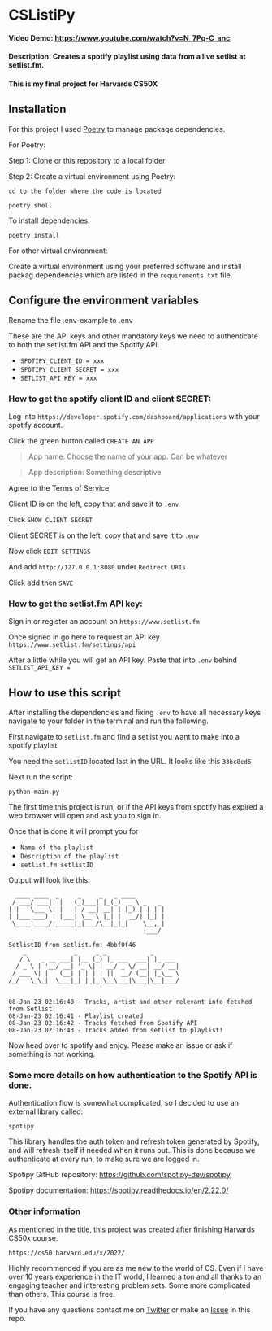 # CSListiPy

#### Video Demo:  https://www.youtube.com/watch?v=N_7Pq-C_anc
#### Description: Creates a spotify playlist using data from a live setlist at setlist.fm. 
#### This is my final project for Harvards CS50X

## Installation
For this project I used [Poetry](https://python-poetry.org/) to manage package dependencies.

For Poetry:

Step 1:
Clone or  this repository to a local folder

Step 2:
Create a virtual environment using Poetry:


`cd to the folder where the code is located`
```
poetry shell
```
To install dependencies:
```
poetry install
```

For other virtual environment:

Create a virtual environment using your preferred software and install packag
dependencies which are listed in the `requirements.txt` file.

## Configure the environment variables

Rename the file .env-example to .env

These are the API keys and other mandatory keys we 
need to authenticate to both the setlist.fm API and the Spotify API.

- `SPOTIPY_CLIENT_ID = xxx`
- `SPOTIPY_CLIENT_SECRET = xxx`
- `SETLIST_API_KEY = xxx`


### How to get the spotify client ID and client SECRET:

Log into `https://developer.spotify.com/dashboard/applications` with your
spotify account.

Click the green button called `CREATE AN APP`

>App name: Choose the name of your app. Can be whatever

>App description: Something descriptive

Agree to the Terms of Service

Client ID is on the left, copy that and save it to `.env`

Click `SHOW CLIENT SECRET`

Client SECRET is on the left, copy that and save it to `.env`

Now click `EDIT SETTINGS`

And add `http://127.0.0.1:8080` under `Redirect URIs`

Click add then `SAVE`

### How to get the setlist.fm API key:

Sign in or register an account on `https://www.setlist.fm`

Once signed in go here to request an API key `https://www.setlist.fm/settings/api`

After a little while you will get an API key. Paste that into `.env`
behind `SETLIST_API_KEY = `


## How to use this script

After installing the dependencies and fixing `.env` to have all necessary keys 
navigate to your folder in the terminal and run the following.

First navigate to `setlist.fm` and find a setlist you want to make into a 
spotify playlist.

You need the `setlistID` located last in the URL. It looks like this `33bc8cd5`

Next run the script:

`python main.py`

The first time this project is run, or if the API keys from spotify has expired
a web browser will open and ask you to sign in.

Once that is done it will prompt you for
- `Name of the playlist`
- `Description of the playlist`
- `setlist.fm setlistID`

Output will look like this:

```
  ____ ____  _     _     _   _ ____
 / ___/ ___|| |   (_)___| |_(_)  _ \ _   _
| |   \___ \| |   | / __| __| | |_) | | | |
| |___ ___) | |___| \__ \ |_| |  __/| |_| |
 \____|____/|_____|_|___/\__|_|_|    \__, |
                                     |___/

SetlistID from setlist.fm: 4bbf0f46
    _             _     _ _            _
   / \   _ __ ___| |__ (_) |_ ___  ___| |_ ___
  / _ \ | '__/ __| '_ \| | __/ _ \/ __| __/ __|
 / ___ \| | | (__| | | | | ||  __/ (__| |_\__ \
/_/   \_\_|  \___|_| |_|_|\__\___|\___|\__|___/


08-Jan-23 02:16:40 - Tracks, artist and other relevant info fetched from Setlist
08-Jan-23 02:16:41 - Playlist created
08-Jan-23 02:16:42 - Tracks fetched from Spotify API
08-Jan-23 02:16:43 - Tracks added from setlist to playlist!
```

Now head over to spotify and enjoy. Please make an issue or ask if something is not working.

### Some more details on how authentication to the Spotify API is done.

Authentication flow is somewhat complicated, so I decided to use an
external library called:

`spotipy`

This library handles the auth token and refresh token generated by Spotify,
and will refresh itself if needed when it runs out. This is done because we authenticate at every run,
to make sure we are logged in.

Spotipy GitHub repository: https://github.com/spotipy-dev/spotipy

Spotipy documentation: https://spotipy.readthedocs.io/en/2.22.0/

### Other information

As mentioned in the title, this project was created after finishing Harvards
CS50x course.

`https://cs50.harvard.edu/x/2022/`

Highly recommended if you are as me new to the world of CS. Even if I have over 10 years
experience in the IT world, I learned a ton and all thanks to an engaging teacher 
and interesting problem sets. Some more complicated than others. This course is free.

If you have any questions contact me on [Twitter](https://twitter.com/andreaslofs) or 
make an [Issue](https://github.com/lofsgaard/CSListiPy/issues) in this repo.


